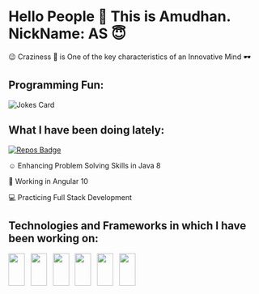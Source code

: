 # Hello People :handshake: This is Amudhan. NickName: AS 😇

😉 Craziness :zany_face: is One of the key characteristics of an Innovative Mind :dark_sunglasses:

## Programming Fun:
![Jokes Card](https://readme-jokes.vercel.app/api)

## What I have been doing lately:

[![Repos Badge](https://badges.pufler.dev/repos/AS-2K20)](https://badges.pufler.dev)

:relaxed: Enhancing Problem Solving Skills in Java 8

🤠 Working in Angular 10

:computer: Practicing Full Stack Development 

## Technologies and Frameworks in which I have been working on:

<img height="64" width="32" src="https://cdn.svgporn.com/logos/javascript.svg" />&nbsp;&nbsp;&nbsp;<img height="64" width="32" src="https://cdn.svgporn.com/logos/angular-icon.svg" />&nbsp;&nbsp;&nbsp;<img height="64" width="32" src="https://cdn.svgporn.com/logos/java.svg" />&nbsp;&nbsp;&nbsp;<img height="64" width="32" src="https://cdn.svgporn.com/logos/html-5.svg" />&nbsp;&nbsp;&nbsp;<img height="64" width="32" src="https://cdn.svgporn.com/logos/css-3.svg" />&nbsp;&nbsp;&nbsp;<img height="64" width="32" src="https://cdn.svgporn.com/logos/spring.svg" />


<!--
**AS-2K20/AS-2K20** is a ✨ _special_ ✨ repository because its `README.md` (this file) appears on your GitHub profile.

Here are some ideas to get you started:

- 🔭 I’m currently working on Angular and Java 8
- 🌱 I’m currently learning Full Stack Development
- 👯 I’m looking to collaborate on ...
- 🤔 I’m looking for help with ...
- 💬 Ask me about ...
- 📫 How to reach me: 
- 😄 Pronouns: ...
- ⚡ Fun fact: Craziness :zany_face: is one of the by-products of Innovation :dark_sunglasses:
-->

